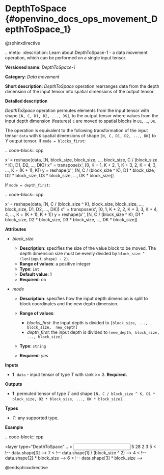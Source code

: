 # DepthToSpace {#openvino_docs_ops_movement_DepthToSpace_1}

@sphinxdirective

.. meta::
  :description: Learn about DepthToSpace-1 - a data movement operation, 
                which can be performed on a single input tensor.

**Versioned name**: *DepthToSpace-1*

**Category**: *Data movement*

**Short description**: *DepthToSpace* operation rearranges data from the depth dimension of the input tensor into spatial dimensions of the output tensor.

**Detailed description**

*DepthToSpace* operation permutes elements from the input tensor with shape ``[N, C, D1, D2, ..., DK]``, to the output tensor where values from the input depth dimension (features) ``C`` are moved to spatial blocks in ``D1``, ..., ``DK``.

The operation is equivalent to the following transformation of the input tensor ``data`` with ``K`` spatial dimensions of shape ``[N, C, D1, D2, ..., DK]`` to *Y* output tensor. If ``mode = blocks_first``:

.. code-block:: cpp
   
   x' = reshape(data, [N, block_size, block_size, ..., block_size, C / (block_size ^ K), D1, D2, ..., DK])
   x'' = transpose(x', [0,  K + 1,  K + 2, 1, K + 3, 2, K + 4, 3, ..., K + (K + 1), K])
   y = reshape(x'', [N, C / (block_size ^ K), D1 * block_size, D2 * block_size, D3 * block_size, ..., DK * block_size])

If ``mode = depth_first``:

.. code-block:: cpp
   
   x' = reshape(data, [N, C / (block_size ^ K), block_size, block_size, ..., block_size, D1, D2, ..., DK])
   x'' = transpose(x', [0,  1,  K + 2, 2, K + 3, 3, K + 4, 4, ..., K + (K + 1), K + 1])
   y = reshape(x'', [N, C / (block_size ^ K), D1 * block_size, D2 * block_size, D3 * block_size, ..., DK * block_size])

**Attributes**

* *block_size*

  * **Description**: specifies the size of the value block to be moved. The depth dimension size must be evenly divided by ``block_size ^ (len(input.shape) - 2)``.
  * **Range of values**: a positive integer
  * **Type**: ``int``
  * **Default value**: 1
  * **Required**: *no*

* *mode*

  * **Description**: specifies how the input depth dimension is split to block coordinates and the new depth dimension.
  * **Range of values**:

    * *blocks_first*: the input depth is divided to ``[block_size, ..., block_size,  new_depth]``
    * *depth_first*: the input depth is divided to ``[new_depth, block_size, ..., block_size]``
  * **Type**: ``string``
  * **Required**: *yes*

**Inputs**

* **1**: ``data`` - input tensor of type *T* with rank >= 3. **Required.**

**Outputs**

* **1**: permuted tensor of type *T* and shape ``[N, C / block_size ^ K, D1 * block_size, D2 * block_size, ..., DK * block_size]``.

**Types**

* *T*: any supported type.

**Example**

.. code-block:: cpp
   
   <layer type="DepthToSpace" ...>
       <data block_size="2" mode="blocks_first"/>
       <input>
           <port id="0">
               <dim>5</dim>
               <dim>28</dim>
               <dim>2</dim>
               <dim>3</dim>
           </port>
       </input>
       <output>
           <port id="1">
               <dim>5</dim>  < !-- data.shape[0] -->
               <dim>7</dim>  < !-- data.shape[1] / (block_size ^ 2) -->
               <dim>4</dim>  < !-- data.shape[2] * block_size -->
               <dim>6</dim>  < !-- data.shape[3] * block_size -->
           </port>
       </output>
   </layer>

@endsphinxdirective
